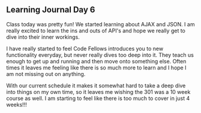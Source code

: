 ## Learning Journal Day 6

Class today was pretty fun! We started learning about AJAX and JSON. I am really excited to learn the ins and outs of API's and hope we really get to dive into their inner workings.

I have really started to feel Code Fellows introduces you to new functionality everyday, but never really dives too deep into it. They teach us enough to get up and running and then move onto something else. Often times it leaves me feeling like there is so much more to learn and I hope I am not missing out on anything.

With our current schedule it makes it somewhat hard to take a deep dive into things on my own time, so it leaves me wishing the 301 was a 10 week course as well. I am starting to feel like there is too much to cover in just 4 weeks!!!
